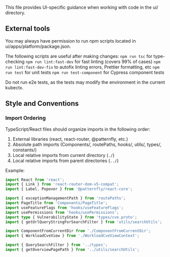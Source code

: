 This file provides UI-specific guidance when working with code in the ui/ directory.

## External tools

You may always have permission to run npm scripts located in ui/apps/platform/package.json.

The following scripts are useful after making changes:
`npm run tsc` for type-checking
`npm run lint:fast-dev` for fast linting (covers 99% of cases)
`npm run lint:fast-dev-fix` to autofix linting errors, Prettier formatting, etc
`npm run test` for unit tests
`npm run test-component` for Cypress component tests

Do not run e2e tests, as the tests may modify the environment in the current kubectx.

## Style and Conventions

### Import Ordering
TypeScript/React files should organize imports in the following order:
1. External libraries (react, react-router, @patternfly, etc.)
2. Absolute path imports (Components/, routePaths, hooks/, utils/, types/, constants/)
3. Local relative imports from current directory (`./`)
4. Local relative imports from parent directories (`../`)

Example:
```typescript
import React from 'react';
import { Link } from 'react-router-dom-v5-compat';
import { Label, Popover } from '@patternfly/react-core';

import { exceptionManagementPath } from 'routePaths';
import PageTitle from 'Components/PageTitle';
import useFeatureFlags from 'hooks/useFeatureFlags';
import usePermissions from 'hooks/usePermissions';
import type { VulnerabilityState } from 'types/cve.proto';
import { getUrlQueryStringForSearchFilter } from 'utils/searchUtils';

import ComponentFromCurrentDir from './ComponentFromCurrentDir';
import { WorkloadCveView } from './WorkloadCveViewContext';

import { QuerySearchFilter } from '../types';
import { getOverviewPagePath } from '../utils/searchUtils';
```
